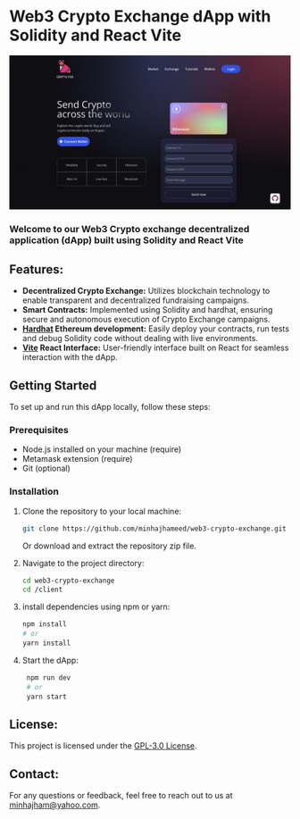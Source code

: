 # Web3 Crypto Exchange dApp with Solidity and React Vite


![crypto exchange main page](client/public/screen.png)


### Welcome to our Web3 Crypto exchange decentralized application (dApp) built using Solidity and React Vite

## Features:
- **Decentralized Crypto Exchange:** Utilizes blockchain technology to enable transparent and decentralized fundraising campaigns.
- **Smart Contracts:** Implemented using Solidity and hardhat, ensuring secure and autonomous execution of Crypto Exchange campaigns.
- **[Hardhat](https://hardhat.org/) Ethereum development:** Easily deploy your contracts, run tests and debug Solidity code without dealing with live environments.
- **[Vite](https://vitejs.dev/) React Interface:** User-friendly interface built on React for seamless interaction with the dApp.

## Getting Started

To set up and run this dApp locally, follow these steps:

### Prerequisites

- Node.js installed on your machine (require)
- Metamask extension (require)
- Git (optional)

### Installation

1. Clone the repository to your local machine:

   ```bash
   git clone https://github.com/minhajhameed/web3-crypto-exchange.git
   ```
   Or download and extract the repository zip file.

1. Navigate to the project directory:

   ```bash
   cd web3-crypto-exchange
   cd /client
   ```
2. install dependencies using npm or yarn:

   ```bash
   npm install
   # or
   yarn install
   ```
3. Start the dApp:

   ```bash
    npm run dev
    # or
    yarn start
   ```
   
## License:
This project is licensed under the [GPL-3.0 License](LICENSE).

## Contact:
For any questions or feedback, feel free to reach out to us at [minhajham@yahoo.com](mailto:minhajham@yahoo.com).

